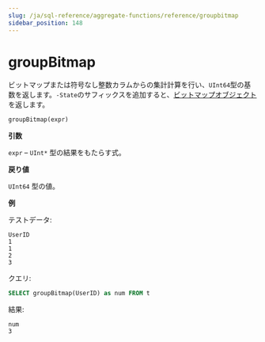 ```yaml
---
slug: /ja/sql-reference/aggregate-functions/reference/groupbitmap
sidebar_position: 148
---
```


# groupBitmap

ビットマップまたは符号なし整数カラムからの集計計算を行い、`UInt64`型の基数を返します。`-State`のサフィックスを追加すると、[ビットマップオブジェクト](../../../sql-reference/functions/bitmap-functions.md)を返します。

``` sql
groupBitmap(expr)
```

**引数**

`expr` – `UInt*` 型の結果をもたらす式。

**戻り値**

`UInt64` 型の値。

**例**

テストデータ:

``` text
UserID
1
1
2
3
```

クエリ:

``` sql
SELECT groupBitmap(UserID) as num FROM t
```

結果:

``` text
num
3
```
